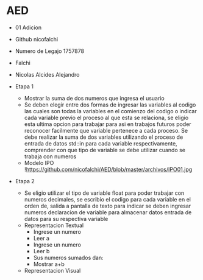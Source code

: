 
# AED 
 
* 01 Adicion
* Github nicofalchi
* Numero de Legajo 1757878
* Falchi 
* Nicolas Alcides Alejandro
* Etapa 1
   * Mostrar la suma de dos numeros que ingresa el usuario
   * Se deben elegir entre dos formas de ingresar las variables al codigo las cuales son todas la variables en el comienzo del codigo o indicar cada variable previo el proceso al que esta se relaciona, se eligio esta ultima opcion para trabajar para asi en trabajos futuros poder reconocer facilmente que variable pertenece a cada proceso. Se debe realizar la suma de dos variables utilizando el proceso de entrada de datos std::in para cada variable respectivamente, comprender con que tipo de variable se debe utilizar cuando se trabaja con numeros 
   * Modelo IPO 
    !https://github.com/nicofalchi/AED/blob/master/archivos/IPO01.jpg

* Etapa 2 
  * Se eligio utilizar el tipo de variable float para poder trabajar con numeros decimales, se escribio el codigo para cada variable en el orden de, salida a pantalla de texto para indicar se deben ingresar numeros declaracion de variable para almacenar datos entrada de datos para su respectiva variable   
  * Representacion Textual 
    - Ingrese un numero
    - Leer a
    - Ingrese un numero
    - Leer b
    - Sus numeros sumados dan:
    - Mostrar a+b 
  *   Representacion Visual